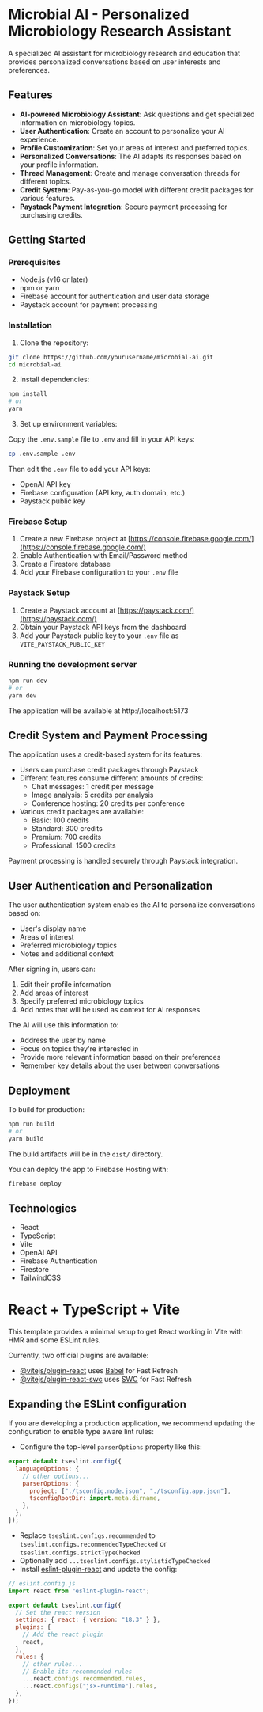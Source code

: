 # Microbial AI - Personalized Microbiology Research Assistant

A specialized AI assistant for microbiology research and education that provides personalized conversations based on user interests and preferences.

## Features

- **AI-powered Microbiology Assistant**: Ask questions and get specialized information on microbiology topics.
- **User Authentication**: Create an account to personalize your AI experience.
- **Profile Customization**: Set your areas of interest and preferred topics.
- **Personalized Conversations**: The AI adapts its responses based on your profile information.
- **Thread Management**: Create and manage conversation threads for different topics.
- **Credit System**: Pay-as-you-go model with different credit packages for various features.
- **Paystack Payment Integration**: Secure payment processing for purchasing credits.

## Getting Started

### Prerequisites

- Node.js (v16 or later)
- npm or yarn
- Firebase account for authentication and user data storage
- Paystack account for payment processing

### Installation

1. Clone the repository:

```bash
git clone https://github.com/yourusername/microbial-ai.git
cd microbial-ai
```

2. Install dependencies:

```bash
npm install
# or
yarn
```

3. Set up environment variables:

Copy the `.env.sample` file to `.env` and fill in your API keys:

```bash
cp .env.sample .env
```

Then edit the `.env` file to add your API keys:

- OpenAI API key
- Firebase configuration (API key, auth domain, etc.)
- Paystack public key

### Firebase Setup

1. Create a new Firebase project at [https://console.firebase.google.com/](https://console.firebase.google.com/)
2. Enable Authentication with Email/Password method
3. Create a Firestore database
4. Add your Firebase configuration to your `.env` file

### Paystack Setup

1. Create a Paystack account at [https://paystack.com/](https://paystack.com/)
2. Obtain your Paystack API keys from the dashboard
3. Add your Paystack public key to your `.env` file as `VITE_PAYSTACK_PUBLIC_KEY`

### Running the development server

```bash
npm run dev
# or
yarn dev
```

The application will be available at http://localhost:5173

## Credit System and Payment Processing

The application uses a credit-based system for its features:

- Users can purchase credit packages through Paystack
- Different features consume different amounts of credits:
  - Chat messages: 1 credit per message
  - Image analysis: 5 credits per analysis
  - Conference hosting: 20 credits per conference
- Various credit packages are available:
  - Basic: 100 credits
  - Standard: 300 credits
  - Premium: 700 credits
  - Professional: 1500 credits

Payment processing is handled securely through Paystack integration.

## User Authentication and Personalization

The user authentication system enables the AI to personalize conversations based on:

- User's display name
- Areas of interest
- Preferred microbiology topics
- Notes and additional context

After signing in, users can:

1. Edit their profile information
2. Add areas of interest
3. Specify preferred microbiology topics
4. Add notes that will be used as context for AI responses

The AI will use this information to:

- Address the user by name
- Focus on topics they're interested in
- Provide more relevant information based on their preferences
- Remember key details about the user between conversations

## Deployment

To build for production:

```bash
npm run build
# or
yarn build
```

The build artifacts will be in the `dist/` directory.

You can deploy the app to Firebase Hosting with:

```bash
firebase deploy
```

## Technologies

- React
- TypeScript
- Vite
- OpenAI API
- Firebase Authentication
- Firestore
- TailwindCSS

# React + TypeScript + Vite

This template provides a minimal setup to get React working in Vite with HMR and some ESLint rules.

Currently, two official plugins are available:

- [@vitejs/plugin-react](https://github.com/vitejs/vite-plugin-react/blob/main/packages/plugin-react/README.md) uses [Babel](https://babeljs.io/) for Fast Refresh
- [@vitejs/plugin-react-swc](https://github.com/vitejs/vite-plugin-react-swc) uses [SWC](https://swc.rs/) for Fast Refresh

## Expanding the ESLint configuration

If you are developing a production application, we recommend updating the configuration to enable type aware lint rules:

- Configure the top-level `parserOptions` property like this:

```js
export default tseslint.config({
  languageOptions: {
    // other options...
    parserOptions: {
      project: ["./tsconfig.node.json", "./tsconfig.app.json"],
      tsconfigRootDir: import.meta.dirname,
    },
  },
});
```

- Replace `tseslint.configs.recommended` to `tseslint.configs.recommendedTypeChecked` or `tseslint.configs.strictTypeChecked`
- Optionally add `...tseslint.configs.stylisticTypeChecked`
- Install [eslint-plugin-react](https://github.com/jsx-eslint/eslint-plugin-react) and update the config:

```js
// eslint.config.js
import react from "eslint-plugin-react";

export default tseslint.config({
  // Set the react version
  settings: { react: { version: "18.3" } },
  plugins: {
    // Add the react plugin
    react,
  },
  rules: {
    // other rules...
    // Enable its recommended rules
    ...react.configs.recommended.rules,
    ...react.configs["jsx-runtime"].rules,
  },
});
```
